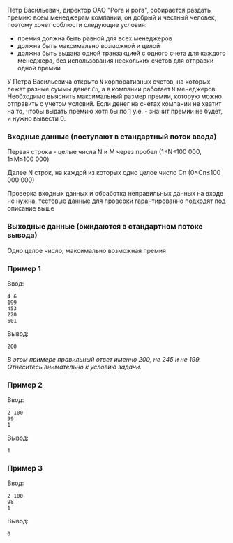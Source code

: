 Петр Васильевич, директор ОАО "Рога и рога", собирается раздать премию всем менеджерам компании, он добрый и честный человек, поэтому хочет соблюсти следующие условия:

*   премия должна быть равной для всех менеджеров
*   должна быть максимально возможной и целой
*   должна быть выдана одной транзакцией с одного счета для каждого менеджера, без использования нескольких счетов для отправки одной премии

У Петра Васильевича открыто `N` корпоративных счетов, на которых лежат разные суммы денег `Cn`, а в компании работает `M` менеджеров. Необходимо выяснить максимальный размер премии, которую можно отправить с учетом условий. Если денег на счетах компании не хватит на то, чтобы выдать премию хотя бы по 1 у.е. - значит премии не будет, и нужно вывести 0.

### Входные данные (поступают в стандартный поток ввода)

Первая строка - целые числа N и M через пробел (1≤N≤100 000, 1≤M≤100 000)

Далее N строк, на каждой из которых одно целое число Cn (0≤Cn≤100 000 000)

Проверка входных данных и обработка неправильных данных на входе не нужна, тестовые данные для проверки гарантированно подходят под описание выше

### Выходные данные (ожидаются в стандартном потоке вывода)

Одно целое число, максимально возможная премия

### Пример 1

Ввод:

    4 6
    199
    453
    220
    601

Вывод:

    200

_В этом примере правильный ответ именно 200, не 245 и не 199. Отнеситесь внимательно к условию задачи._

### Пример 2

Ввод:

    2 100
    99
    1

Вывод:

    1

### Пример 3

Ввод:

    2 100
    98
    1

Вывод:

    0
